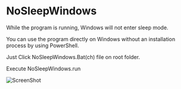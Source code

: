 ﻿# NoSleepWindows

While the program is running, Windows will not enter sleep mode.

You can use the program directly on Windows without an installation process by using PowerShell. 

Just Click NoSleepWindows.Bat(ch) file on root folder.

Execute NoSleepWindows.run

![ScreenShot](https://github.com/user-attachments/assets/aa5b0fba-6289-4d7e-a673-d95753bdf9c5)